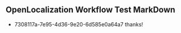 ## OpenLocalization Workflow Test MarkDown
* 7308117a-7e95-4d36-9e20-6d585e0a64a7 thanks!

<!--HONumber=Sep16_HO1-->


